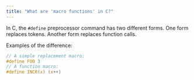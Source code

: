 ```yaml
---
title: "What are 'macro functions' in C?"
---
```


In C, the `#define` preprocessor command has two different forms. One form replaces tokens. Another form replaces function calls.

Examples of the difference:

```c
// A simple replacement macro:
#define FOO 3
// A function macro:
#define INCR(x) (x++)
```
